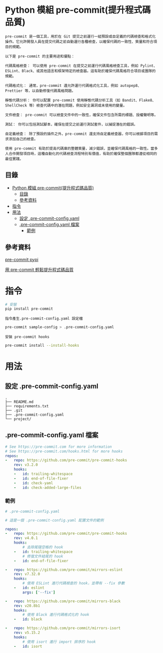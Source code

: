 # Python 模組 pre-commit(提升程式碼品質)

```
pre-commit 是一個工具，用於在 Git 提交之前運行一組預設或自定義的代碼檢查和格式化操作。它允許開發人員在提交代碼之前自動運行各種檢查，以確保代碼的一致性、質量和符合項目的規範。

以下是 pre-commit 的主要用途和優點：

代碼風格檢查： 可以使用 pre-commit 在提交之前運行代碼風格檢查工具，例如 Pylint、ESLint、Black、或其他語言和框架特定的檢查器。這有助於確保代碼風格符合項目或團隊的規範。

代碼格式化： 通常，pre-commit 還允許運行代碼格式化工具，例如 autopep8、Prettier 等，以自動修復代碼風格問題。

靜態代碼分析： 你可以配置 pre-commit 使用靜態代碼分析工具（如 Bandit、Flake8、ShellCheck 等）檢查代碼中的潛在問題，例如安全漏洞或未使用的變量。

文件檢查： pre-commit 可以檢查文件中的一致性，確保文件包含所需的標題、授權聲明等。

測試： 你可以包括測試腳本，確保在提交之前運行測試套件，以捕捉潛在的錯誤。

自定義檢查： 除了預設的插件之外，pre-commit 還支持自定義檢查器，你可以根據項目的需求添加自己的檢查。

使用 pre-commit 有助於提高代碼庫的整體質量，減少錯誤，並確保代碼風格的一致性。當多人合作開發項目時，這種自動化的代碼檢查流程特別有價值，有助於確保整個團隊都遵從相同的最佳實踐。
```

## 目錄

- [Python 模組 pre-commit(提升程式碼品質)](#python-模組-pre-commit提升程式碼品質)
	- [目錄](#目錄)
	- [參考資料](#參考資料)
- [指令](#指令)
- [用法](#用法)
	- [設定 .pre-commit-config.yaml](#設定-pre-commit-configyaml)
	- [.pre-commit-config.yaml 檔案](#pre-commit-configyaml-檔案)
		- [範例](#範例)

## 參考資料

[pre-commit pypi](https://pypi.org/project/pre-commit/)

[用 pre-commit 輕鬆提升程式碼品質](https://myapollo.com.tw/blog/pre-commit-the-best-friend-before-commit/)

# 指令

```bash
# 安裝
pip install pre-commit
```

`指令產生.pre-commit-config.yaml 設定檔`

```bash
pre-commit sample-config > .pre-commit-config.yaml
```

`安裝 pre-commit hooks`

```bash
pre-commit install --install-hooks
```

# 用法

## 設定 .pre-commit-config.yaml

```
.
├── README.md
├── requirements.txt
├── .git
├── .pre-commit-config.yaml
└── project/
```

## .pre-commit-config.yaml 檔案

```yaml
# See https://pre-commit.com for more information
# See https://pre-commit.com/hooks.html for more hooks
repos:
-   repo: https://github.com/pre-commit/pre-commit-hooks
    rev: v3.2.0
    hooks:
    -   id: trailing-whitespace
    -   id: end-of-file-fixer
    -   id: check-yaml
    -   id: check-added-large-files
```

### 範例

```yaml
# .pre-commit-config.yaml

# 這是一個 .pre-commit-config.yaml 配置文件的範例

repos:
-   repo: https://github.com/pre-commit/pre-commit-hooks
    rev: v4.0.1
    hooks:
        # 去除尾隨空格的 hook
    -   id: trailing-whitespace
        # 修復文件結尾的 hook
    -   id: end-of-file-fixer

-   repo: https://github.com/pre-commit/mirrors-eslint
    rev: v7.32.0
    hooks:
        # 使用 ESLint 進行代碼檢查的 hook，並帶有 --fix 參數
    -   id: eslint
        args: ['--fix']

-   repo: https://github.com/pre-commit/mirrors-black
    rev: v20.8b1
    hooks:
        # 使用 Black 進行代碼格式化的 hook
    -   id: black

-   repo: https://github.com/pre-commit/mirrors-isort
    rev: v5.15.2
    hooks:
        # 使用 isort 進行 import 排序的 hook
    -   id: isort
```
